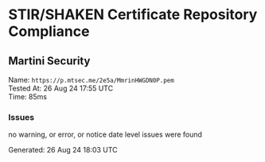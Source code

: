 # STIR/SHAKEN Certificate Repository Compliance

## Martini Security

Name: `https://p.mtsec.me/2e5a/MmrinHWGDN0P.pem`\
Tested At: 26 Aug 24 17:55 UTC\
Time: 85ms

### Issues

no warning, or error, or notice date level issues were found

Generated: 26 Aug 24 18:03 UTC